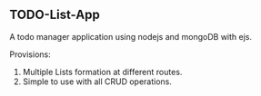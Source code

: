 ## TODO-List-App
A todo manager application using nodejs and mongoDB with ejs.

Provisions:
1. Multiple Lists formation at different routes.
2. Simple to use with all CRUD operations.

